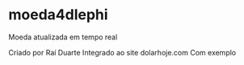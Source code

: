 # moeda4dlephi
Moeda atualizada em tempo real


Criado por Raí Duarte
Integrado ao site dolarhoje.com
Com exemplo

